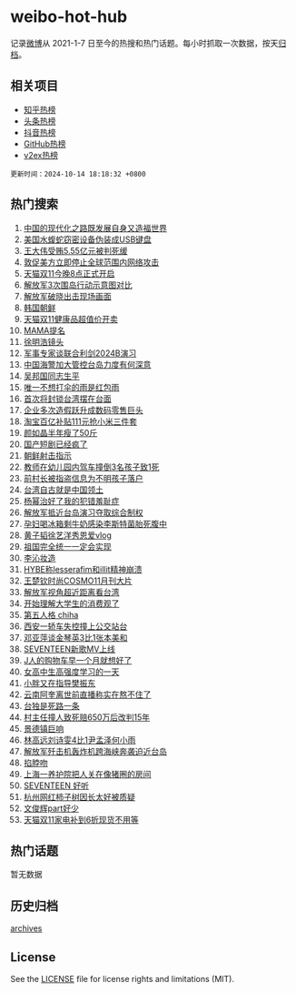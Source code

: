 # weibo-hot-hub

记录[微博](https://www.weibo.com)从 2021-1-7 日至今的热搜和热门话题。每小时抓取一次数据，按天[归档](archives)。

## 相关项目

- [知乎热榜](https://github.com/lonnyzhang423/zhihu-hot-hub)
- [头条热榜](https://github.com/lonnyzhang423/toutiao-hot-hub)
- [抖音热榜](https://github.com/lonnyzhang423/douyin-hot-hub)
- [GitHub热榜](https://github.com/lonnyzhang423/github-hot-hub)
- [v2ex热榜](https://github.com/lonnyzhang423/v2ex-hot-hub)


`更新时间：2024-10-14 18:18:32 +0800`

## 热门搜索

1. [中国的现代化之路既发展自身又造福世界](https://m.weibo.cn/search?containerid=100103type%3D1%26t%3D10%26q%3D%23%E4%B8%AD%E5%9B%BD%E7%9A%84%E7%8E%B0%E4%BB%A3%E5%8C%96%E4%B9%8B%E8%B7%AF%E6%97%A2%E5%8F%91%E5%B1%95%E8%87%AA%E8%BA%AB%E5%8F%88%E9%80%A0%E7%A6%8F%E4%B8%96%E7%95%8C%23&stream_entry_id=51&isnewpage=1&extparam=seat%3D1%26filter_type%3Drealtimehot%26stream_entry_id%3D51%26c_type%3D51%26q%3D%2523%25E4%25B8%25AD%25E5%259B%25BD%25E7%259A%2584%25E7%258E%25B0%25E4%25BB%25A3%25E5%258C%2596%25E4%25B9%258B%25E8%25B7%25AF%25E6%2597%25A2%25E5%258F%2591%25E5%25B1%2595%25E8%2587%25AA%25E8%25BA%25AB%25E5%258F%2588%25E9%2580%25A0%25E7%25A6%258F%25E4%25B8%2596%25E7%2595%258C%2523%26cate%3D10103%26pos%3D0%26dgr%3D0%26display_time%3D1728901110%26pre_seqid%3D17289011107440383070236)
1. [美国水蝮蛇窃密设备伪装成USB键盘](https://m.weibo.cn/search?containerid=100103type%3D1%26t%3D10%26q%3D%23%E7%BE%8E%E5%9B%BD%E6%B0%B4%E8%9D%AE%E8%9B%87%E7%AA%83%E5%AF%86%E8%AE%BE%E5%A4%87%E4%BC%AA%E8%A3%85%E6%88%90USB%E9%94%AE%E7%9B%98%23&stream_entry_id=31&isnewpage=1&extparam=seat%3D1%26stream_entry_id%3D31%26lcate%3D5001%26band_rank%3D1%26filter_type%3Drealtimehot%26q%3D%2523%25E7%25BE%258E%25E5%259B%25BD%25E6%25B0%25B4%25E8%259D%25AE%25E8%259B%2587%25E7%25AA%2583%25E5%25AF%2586%25E8%25AE%25BE%25E5%25A4%2587%25E4%25BC%25AA%25E8%25A3%2585%25E6%2588%2590USB%25E9%2594%25AE%25E7%259B%2598%2523%26dgr%3D0%26c_type%3D31%26realpos%3D1%26cate%3D5001%26pos%3D0%26flag%3D0%26display_time%3D1728901110%26pre_seqid%3D17289011107440383070236)
1. [王大伟受贿5.55亿元被判死缓](https://m.weibo.cn/search?containerid=100103type%3D1%26t%3D10%26q%3D%23%E7%8E%8B%E5%A4%A7%E4%BC%9F%E5%8F%97%E8%B4%BF5.55%E4%BA%BF%E5%85%83%E8%A2%AB%E5%88%A4%E6%AD%BB%E7%BC%93%23&stream_entry_id=31&isnewpage=1&extparam=seat%3D1%26stream_entry_id%3D31%26lcate%3D5001%26band_rank%3D2%26filter_type%3Drealtimehot%26q%3D%2523%25E7%258E%258B%25E5%25A4%25A7%25E4%25BC%259F%25E5%258F%2597%25E8%25B4%25BF5.55%25E4%25BA%25BF%25E5%2585%2583%25E8%25A2%25AB%25E5%2588%25A4%25E6%25AD%25BB%25E7%25BC%2593%2523%26dgr%3D0%26c_type%3D31%26realpos%3D2%26cate%3D5001%26pos%3D1%26flag%3D1%26display_time%3D1728901110%26pre_seqid%3D17289011107440383070236)
1. [敦促美方立即停止全球范围内网络攻击](https://m.weibo.cn/search?containerid=100103type%3D1%26t%3D10%26q%3D%23%E6%95%A6%E4%BF%83%E7%BE%8E%E6%96%B9%E7%AB%8B%E5%8D%B3%E5%81%9C%E6%AD%A2%E5%85%A8%E7%90%83%E8%8C%83%E5%9B%B4%E5%86%85%E7%BD%91%E7%BB%9C%E6%94%BB%E5%87%BB%23&stream_entry_id=31&isnewpage=1&extparam=seat%3D1%26stream_entry_id%3D31%26lcate%3D5001%26band_rank%3D3%26filter_type%3Drealtimehot%26q%3D%2523%25E6%2595%25A6%25E4%25BF%2583%25E7%25BE%258E%25E6%2596%25B9%25E7%25AB%258B%25E5%258D%25B3%25E5%2581%259C%25E6%25AD%25A2%25E5%2585%25A8%25E7%2590%2583%25E8%258C%2583%25E5%259B%25B4%25E5%2586%2585%25E7%25BD%2591%25E7%25BB%259C%25E6%2594%25BB%25E5%2587%25BB%2523%26dgr%3D0%26c_type%3D31%26realpos%3D3%26cate%3D5001%26pos%3D2%26flag%3D1%26display_time%3D1728901110%26pre_seqid%3D17289011107440383070236)
1. [天猫双11今晚8点正式开启](https://m.weibo.cn/search?containerid=100103type%3D1%26t%3D10%26q%3D%23%E5%A4%A9%E7%8C%AB%E5%8F%8C11%E4%BB%8A%E6%99%9A8%E7%82%B9%E6%AD%A3%E5%BC%8F%E5%BC%80%E5%90%AF%23&stream_entry_id=31&isnewpage=1&extparam=seat%3D1%26stream_entry_id%3D31%26is_ad_pos%3D1%26lcate%3D5001%26pos%3D3%26filter_type%3Drealtimehot%26q%3D%2523%25E5%25A4%25A9%25E7%258C%25AB%25E5%258F%258C11%25E4%25BB%258A%25E6%2599%259A8%25E7%2582%25B9%25E6%25AD%25A3%25E5%25BC%258F%25E5%25BC%2580%25E5%2590%25AF%2523%26c_type%3D31%26dgr%3D0%26adid%3D258933%26cate%3D5001%26topic_ad%3D1%26band_rank%3D4%26display_time%3D1728901110%26pre_seqid%3D17289011107440383070236)
1. [解放军3次围岛行动示意图对比](https://m.weibo.cn/search?containerid=100103type%3D1%26t%3D10%26q%3D%23%E8%A7%A3%E6%94%BE%E5%86%9B3%E6%AC%A1%E5%9B%B4%E5%B2%9B%E8%A1%8C%E5%8A%A8%E7%A4%BA%E6%84%8F%E5%9B%BE%E5%AF%B9%E6%AF%94%23&stream_entry_id=31&isnewpage=1&extparam=seat%3D1%26stream_entry_id%3D31%26lcate%3D5001%26band_rank%3D4%26filter_type%3Drealtimehot%26q%3D%2523%25E8%25A7%25A3%25E6%2594%25BE%25E5%2586%259B3%25E6%25AC%25A1%25E5%259B%25B4%25E5%25B2%259B%25E8%25A1%258C%25E5%258A%25A8%25E7%25A4%25BA%25E6%2584%258F%25E5%259B%25BE%25E5%25AF%25B9%25E6%25AF%2594%2523%26dgr%3D0%26c_type%3D31%26realpos%3D4%26cate%3D5001%26pos%3D4%26flag%3D0%26display_time%3D1728901110%26pre_seqid%3D17289011107440383070236)
1. [解放军破晓出击现场画面](https://m.weibo.cn/search?containerid=100103type%3D1%26t%3D10%26q%3D%23%E8%A7%A3%E6%94%BE%E5%86%9B%E7%A0%B4%E6%99%93%E5%87%BA%E5%87%BB%E7%8E%B0%E5%9C%BA%E7%94%BB%E9%9D%A2%23&stream_entry_id=31&isnewpage=1&extparam=seat%3D1%26stream_entry_id%3D31%26lcate%3D5001%26band_rank%3D5%26filter_type%3Drealtimehot%26q%3D%2523%25E8%25A7%25A3%25E6%2594%25BE%25E5%2586%259B%25E7%25A0%25B4%25E6%2599%2593%25E5%2587%25BA%25E5%2587%25BB%25E7%258E%25B0%25E5%259C%25BA%25E7%2594%25BB%25E9%259D%25A2%2523%26dgr%3D0%26c_type%3D31%26realpos%3D5%26cate%3D5001%26pos%3D5%26flag%3D0%26display_time%3D1728901110%26pre_seqid%3D17289011107440383070236)
1. [韩国朝鲜](https://m.weibo.cn/search?containerid=100103type%3D1%26t%3D10%26q%3D%E9%9F%A9%E5%9B%BD%E6%9C%9D%E9%B2%9C&stream_entry_id=31&isnewpage=1&extparam=seat%3D1%26stream_entry_id%3D31%26lcate%3D5001%26band_rank%3D6%26filter_type%3Drealtimehot%26q%3D%25E9%259F%25A9%25E5%259B%25BD%25E6%259C%259D%25E9%25B2%259C%26dgr%3D0%26c_type%3D31%26realpos%3D6%26cate%3D5001%26pos%3D6%26flag%3D2%26display_time%3D1728901110%26pre_seqid%3D17289011107440383070236)
1. [天猫双11健康品超值价开卖](https://m.weibo.cn/search?containerid=100103type%3D1%26t%3D10%26q%3D%23%E5%A4%A9%E7%8C%AB%E5%8F%8C11%E5%81%A5%E5%BA%B7%E5%93%81%E8%B6%85%E5%80%BC%E4%BB%B7%E5%BC%80%E5%8D%96%23&stream_entry_id=31&isnewpage=1&extparam=seat%3D1%26stream_entry_id%3D31%26is_ad_pos%3D1%26lcate%3D5001%26pos%3D7%26filter_type%3Drealtimehot%26q%3D%2523%25E5%25A4%25A9%25E7%258C%25AB%25E5%258F%258C11%25E5%2581%25A5%25E5%25BA%25B7%25E5%2593%2581%25E8%25B6%2585%25E5%2580%25BC%25E4%25BB%25B7%25E5%25BC%2580%25E5%258D%2596%2523%26c_type%3D31%26dgr%3D0%26adid%3D258918%26cate%3D5001%26topic_ad%3D1%26band_rank%3D7%26display_time%3D1728901110%26pre_seqid%3D17289011107440383070236)
1. [MAMA提名](https://m.weibo.cn/search?containerid=100103type%3D1%26t%3D10%26q%3DMAMA%E6%8F%90%E5%90%8D&stream_entry_id=31&isnewpage=1&extparam=seat%3D1%26stream_entry_id%3D31%26lcate%3D5001%26band_rank%3D7%26filter_type%3Drealtimehot%26q%3DMAMA%25E6%258F%2590%25E5%2590%258D%26dgr%3D0%26c_type%3D31%26realpos%3D7%26cate%3D5001%26pos%3D8%26flag%3D1%26display_time%3D1728901110%26pre_seqid%3D17289011107440383070236)
1. [徐明浩镜头](https://m.weibo.cn/search?containerid=100103type%3D1%26t%3D10%26q%3D%E5%BE%90%E6%98%8E%E6%B5%A9%E9%95%9C%E5%A4%B4&stream_entry_id=31&isnewpage=1&extparam=seat%3D1%26stream_entry_id%3D31%26lcate%3D5001%26band_rank%3D8%26filter_type%3Drealtimehot%26q%3D%25E5%25BE%2590%25E6%2598%258E%25E6%25B5%25A9%25E9%2595%259C%25E5%25A4%25B4%26dgr%3D0%26c_type%3D31%26realpos%3D8%26cate%3D5001%26pos%3D9%26flag%3D1%26display_time%3D1728901110%26pre_seqid%3D17289011107440383070236)
1. [军事专家谈联合利剑2024B演习](https://m.weibo.cn/search?containerid=100103type%3D1%26t%3D10%26q%3D%23%E5%86%9B%E4%BA%8B%E4%B8%93%E5%AE%B6%E8%B0%88%E8%81%94%E5%90%88%E5%88%A9%E5%89%912024B%E6%BC%94%E4%B9%A0%23&stream_entry_id=31&isnewpage=1&extparam=seat%3D1%26stream_entry_id%3D31%26lcate%3D5001%26band_rank%3D9%26filter_type%3Drealtimehot%26q%3D%2523%25E5%2586%259B%25E4%25BA%258B%25E4%25B8%2593%25E5%25AE%25B6%25E8%25B0%2588%25E8%2581%2594%25E5%2590%2588%25E5%2588%25A9%25E5%2589%25912024B%25E6%25BC%2594%25E4%25B9%25A0%2523%26dgr%3D0%26c_type%3D31%26realpos%3D9%26cate%3D5001%26pos%3D10%26flag%3D1%26display_time%3D1728901110%26pre_seqid%3D17289011107440383070236)
1. [中国海警加大管控台岛力度有何深意](https://m.weibo.cn/search?containerid=100103type%3D1%26t%3D10%26q%3D%23%E4%B8%AD%E5%9B%BD%E6%B5%B7%E8%AD%A6%E5%8A%A0%E5%A4%A7%E7%AE%A1%E6%8E%A7%E5%8F%B0%E5%B2%9B%E5%8A%9B%E5%BA%A6%E6%9C%89%E4%BD%95%E6%B7%B1%E6%84%8F%23&stream_entry_id=31&isnewpage=1&extparam=seat%3D1%26stream_entry_id%3D31%26lcate%3D5001%26band_rank%3D10%26filter_type%3Drealtimehot%26q%3D%2523%25E4%25B8%25AD%25E5%259B%25BD%25E6%25B5%25B7%25E8%25AD%25A6%25E5%258A%25A0%25E5%25A4%25A7%25E7%25AE%25A1%25E6%258E%25A7%25E5%258F%25B0%25E5%25B2%259B%25E5%258A%259B%25E5%25BA%25A6%25E6%259C%2589%25E4%25BD%2595%25E6%25B7%25B1%25E6%2584%258F%2523%26dgr%3D0%26c_type%3D31%26realpos%3D10%26cate%3D5001%26pos%3D11%26flag%3D1%26display_time%3D1728901110%26pre_seqid%3D17289011107440383070236)
1. [吴邦国同志生平](https://m.weibo.cn/search?containerid=100103type%3D1%26t%3D10%26q%3D%23%E5%90%B4%E9%82%A6%E5%9B%BD%E5%90%8C%E5%BF%97%E7%94%9F%E5%B9%B3%23&stream_entry_id=31&isnewpage=1&extparam=seat%3D1%26stream_entry_id%3D31%26lcate%3D5001%26band_rank%3D11%26filter_type%3Drealtimehot%26q%3D%2523%25E5%2590%25B4%25E9%2582%25A6%25E5%259B%25BD%25E5%2590%258C%25E5%25BF%2597%25E7%2594%259F%25E5%25B9%25B3%2523%26dgr%3D0%26c_type%3D31%26realpos%3D11%26cate%3D5001%26pos%3D12%26flag%3D0%26display_time%3D1728901110%26pre_seqid%3D17289011107440383070236)
1. [唯一不想打伞的雨是红包雨](https://m.weibo.cn/search?containerid=100103type%3D1%26t%3D10%26q%3D%23%E5%94%AF%E4%B8%80%E4%B8%8D%E6%83%B3%E6%89%93%E4%BC%9E%E7%9A%84%E9%9B%A8%E6%98%AF%E7%BA%A2%E5%8C%85%E9%9B%A8%23&stream_entry_id=31&isnewpage=1&extparam=seat%3D1%26stream_entry_id%3D31%26lcate%3D5001%26band_rank%3D12%26c_type%3D31%26filter_type%3Drealtimehot%26q%3D%2523%25E5%2594%25AF%25E4%25B8%2580%25E4%25B8%258D%25E6%2583%25B3%25E6%2589%2593%25E4%25BC%259E%25E7%259A%2584%25E9%259B%25A8%25E6%2598%25AF%25E7%25BA%25A2%25E5%258C%2585%25E9%259B%25A8%2523%26dgr%3D0%26realpos%3D12%26adid%3D258986%26cate%3D5001%26pos%3D13%26flag%3D0%26display_time%3D1728901110%26pre_seqid%3D17289011107440383070236)
1. [首次将封锁台湾摆在台面](https://m.weibo.cn/search?containerid=100103type%3D1%26t%3D10%26q%3D%23%E9%A6%96%E6%AC%A1%E5%B0%86%E5%B0%81%E9%94%81%E5%8F%B0%E6%B9%BE%E6%91%86%E5%9C%A8%E5%8F%B0%E9%9D%A2%23&stream_entry_id=31&isnewpage=1&extparam=seat%3D1%26stream_entry_id%3D31%26lcate%3D5001%26band_rank%3D13%26filter_type%3Drealtimehot%26q%3D%2523%25E9%25A6%2596%25E6%25AC%25A1%25E5%25B0%2586%25E5%25B0%2581%25E9%2594%2581%25E5%258F%25B0%25E6%25B9%25BE%25E6%2591%2586%25E5%259C%25A8%25E5%258F%25B0%25E9%259D%25A2%2523%26dgr%3D0%26c_type%3D31%26realpos%3D13%26cate%3D5001%26pos%3D14%26flag%3D2%26display_time%3D1728901110%26pre_seqid%3D17289011107440383070236)
1. [企业多次造假跃升成数码零售巨头](https://m.weibo.cn/search?containerid=100103type%3D1%26t%3D10%26q%3D%23%E4%BC%81%E4%B8%9A%E5%A4%9A%E6%AC%A1%E9%80%A0%E5%81%87%E8%B7%83%E5%8D%87%E6%88%90%E6%95%B0%E7%A0%81%E9%9B%B6%E5%94%AE%E5%B7%A8%E5%A4%B4%23&stream_entry_id=31&isnewpage=1&extparam=seat%3D1%26stream_entry_id%3D31%26lcate%3D5001%26band_rank%3D14%26filter_type%3Drealtimehot%26q%3D%2523%25E4%25BC%2581%25E4%25B8%259A%25E5%25A4%259A%25E6%25AC%25A1%25E9%2580%25A0%25E5%2581%2587%25E8%25B7%2583%25E5%258D%2587%25E6%2588%2590%25E6%2595%25B0%25E7%25A0%2581%25E9%259B%25B6%25E5%2594%25AE%25E5%25B7%25A8%25E5%25A4%25B4%2523%26dgr%3D0%26c_type%3D31%26realpos%3D14%26cate%3D5001%26pos%3D15%26flag%3D1%26display_time%3D1728901110%26pre_seqid%3D17289011107440383070236)
1. [淘宝百亿补贴111元抢小米三件套](https://m.weibo.cn/search?containerid=100103type%3D1%26t%3D10%26q%3D%23%E6%B7%98%E5%AE%9D%E7%99%BE%E4%BA%BF%E8%A1%A5%E8%B4%B4111%E5%85%83%E6%8A%A2%E5%B0%8F%E7%B1%B3%E4%B8%89%E4%BB%B6%E5%A5%97%23&stream_entry_id=31&isnewpage=1&extparam=seat%3D1%26stream_entry_id%3D31%26lcate%3D5001%26band_rank%3D15%26c_type%3D31%26filter_type%3Drealtimehot%26q%3D%2523%25E6%25B7%2598%25E5%25AE%259D%25E7%2599%25BE%25E4%25BA%25BF%25E8%25A1%25A5%25E8%25B4%25B4111%25E5%2585%2583%25E6%258A%25A2%25E5%25B0%258F%25E7%25B1%25B3%25E4%25B8%2589%25E4%25BB%25B6%25E5%25A5%2597%2523%26dgr%3D0%26realpos%3D15%26adid%3D259073%26cate%3D5001%26pos%3D16%26flag%3D0%26display_time%3D1728901110%26pre_seqid%3D17289011107440383070236)
1. [颜如晶半年瘦了50斤](https://m.weibo.cn/search?containerid=100103type%3D1%26t%3D10%26q%3D%E9%A2%9C%E5%A6%82%E6%99%B6%E5%8D%8A%E5%B9%B4%E7%98%A6%E4%BA%8650%E6%96%A4&stream_entry_id=31&isnewpage=1&extparam=seat%3D1%26stream_entry_id%3D31%26lcate%3D5001%26band_rank%3D16%26filter_type%3Drealtimehot%26q%3D%25E9%25A2%259C%25E5%25A6%2582%25E6%2599%25B6%25E5%258D%258A%25E5%25B9%25B4%25E7%2598%25A6%25E4%25BA%258650%25E6%2596%25A4%26dgr%3D0%26c_type%3D31%26realpos%3D16%26cate%3D5001%26pos%3D17%26flag%3D1%26display_time%3D1728901110%26pre_seqid%3D17289011107440383070236)
1. [国产短剧已经疯了](https://m.weibo.cn/search?containerid=100103type%3D1%26t%3D10%26q%3D%E5%9B%BD%E4%BA%A7%E7%9F%AD%E5%89%A7%E5%B7%B2%E7%BB%8F%E7%96%AF%E4%BA%86&stream_entry_id=31&isnewpage=1&extparam=seat%3D1%26stream_entry_id%3D31%26lcate%3D5001%26band_rank%3D17%26filter_type%3Drealtimehot%26q%3D%25E5%259B%25BD%25E4%25BA%25A7%25E7%259F%25AD%25E5%2589%25A7%25E5%25B7%25B2%25E7%25BB%258F%25E7%2596%25AF%25E4%25BA%2586%26dgr%3D0%26c_type%3D31%26realpos%3D17%26cate%3D5001%26pos%3D18%26flag%3D2%26display_time%3D1728901110%26pre_seqid%3D17289011107440383070236)
1. [朝鲜射击指示](https://m.weibo.cn/search?containerid=100103type%3D1%26t%3D10%26q%3D%23%E6%9C%9D%E9%B2%9C%E5%B0%84%E5%87%BB%E6%8C%87%E7%A4%BA%23&stream_entry_id=31&isnewpage=1&extparam=seat%3D1%26stream_entry_id%3D31%26lcate%3D5001%26band_rank%3D18%26filter_type%3Drealtimehot%26q%3D%2523%25E6%259C%259D%25E9%25B2%259C%25E5%25B0%2584%25E5%2587%25BB%25E6%258C%2587%25E7%25A4%25BA%2523%26dgr%3D0%26c_type%3D31%26realpos%3D18%26cate%3D5001%26pos%3D19%26flag%3D2%26display_time%3D1728901110%26pre_seqid%3D17289011107440383070236)
1. [教师在幼儿园内驾车撞倒3名孩子致1死](https://m.weibo.cn/search?containerid=100103type%3D1%26t%3D10%26q%3D%23%E6%95%99%E5%B8%88%E5%9C%A8%E5%B9%BC%E5%84%BF%E5%9B%AD%E5%86%85%E9%A9%BE%E8%BD%A6%E6%92%9E%E5%80%923%E5%90%8D%E5%AD%A9%E5%AD%90%E8%87%B41%E6%AD%BB%23&stream_entry_id=31&isnewpage=1&extparam=seat%3D1%26stream_entry_id%3D31%26lcate%3D5001%26band_rank%3D19%26filter_type%3Drealtimehot%26q%3D%2523%25E6%2595%2599%25E5%25B8%2588%25E5%259C%25A8%25E5%25B9%25BC%25E5%2584%25BF%25E5%259B%25AD%25E5%2586%2585%25E9%25A9%25BE%25E8%25BD%25A6%25E6%2592%259E%25E5%2580%25923%25E5%2590%258D%25E5%25AD%25A9%25E5%25AD%2590%25E8%2587%25B41%25E6%25AD%25BB%2523%26dgr%3D0%26c_type%3D31%26realpos%3D19%26cate%3D5001%26pos%3D20%26flag%3D2%26display_time%3D1728901110%26pre_seqid%3D17289011107440383070236)
1. [前村长被指盗信息为不明孩子落户](https://m.weibo.cn/search?containerid=100103type%3D1%26t%3D10%26q%3D%23%E5%89%8D%E6%9D%91%E9%95%BF%E8%A2%AB%E6%8C%87%E7%9B%97%E4%BF%A1%E6%81%AF%E4%B8%BA%E4%B8%8D%E6%98%8E%E5%AD%A9%E5%AD%90%E8%90%BD%E6%88%B7%23&stream_entry_id=31&isnewpage=1&extparam=seat%3D1%26stream_entry_id%3D31%26lcate%3D5001%26band_rank%3D20%26filter_type%3Drealtimehot%26q%3D%2523%25E5%2589%258D%25E6%259D%2591%25E9%2595%25BF%25E8%25A2%25AB%25E6%258C%2587%25E7%259B%2597%25E4%25BF%25A1%25E6%2581%25AF%25E4%25B8%25BA%25E4%25B8%258D%25E6%2598%258E%25E5%25AD%25A9%25E5%25AD%2590%25E8%2590%25BD%25E6%2588%25B7%2523%26dgr%3D0%26c_type%3D31%26realpos%3D20%26cate%3D5001%26pos%3D21%26flag%3D1%26display_time%3D1728901110%26pre_seqid%3D17289011107440383070236)
1. [台湾自古就是中国领土](https://m.weibo.cn/search?containerid=100103type%3D1%26t%3D10%26q%3D%23%E5%8F%B0%E6%B9%BE%E8%87%AA%E5%8F%A4%E5%B0%B1%E6%98%AF%E4%B8%AD%E5%9B%BD%E9%A2%86%E5%9C%9F%23&stream_entry_id=31&isnewpage=1&extparam=seat%3D1%26stream_entry_id%3D31%26lcate%3D5001%26band_rank%3D21%26filter_type%3Drealtimehot%26q%3D%2523%25E5%258F%25B0%25E6%25B9%25BE%25E8%2587%25AA%25E5%258F%25A4%25E5%25B0%25B1%25E6%2598%25AF%25E4%25B8%25AD%25E5%259B%25BD%25E9%25A2%2586%25E5%259C%259F%2523%26dgr%3D0%26c_type%3D31%26realpos%3D21%26cate%3D5001%26pos%3D22%26flag%3D0%26display_time%3D1728901110%26pre_seqid%3D17289011107440383070236)
1. [杨幂治好了我的犯错羞耻症](https://m.weibo.cn/search?containerid=100103type%3D1%26t%3D10%26q%3D%E6%9D%A8%E5%B9%82%E6%B2%BB%E5%A5%BD%E4%BA%86%E6%88%91%E7%9A%84%E7%8A%AF%E9%94%99%E7%BE%9E%E8%80%BB%E7%97%87&stream_entry_id=31&isnewpage=1&extparam=seat%3D1%26stream_entry_id%3D31%26lcate%3D5001%26band_rank%3D22%26filter_type%3Drealtimehot%26q%3D%25E6%259D%25A8%25E5%25B9%2582%25E6%25B2%25BB%25E5%25A5%25BD%25E4%25BA%2586%25E6%2588%2591%25E7%259A%2584%25E7%258A%25AF%25E9%2594%2599%25E7%25BE%259E%25E8%2580%25BB%25E7%2597%2587%26dgr%3D0%26c_type%3D31%26realpos%3D22%26cate%3D5001%26pos%3D23%26flag%3D2%26display_time%3D1728901110%26pre_seqid%3D17289011107440383070236)
1. [解放军抵近台岛演习夺取综合制权](https://m.weibo.cn/search?containerid=100103type%3D1%26t%3D10%26q%3D%23%E8%A7%A3%E6%94%BE%E5%86%9B%E6%8A%B5%E8%BF%91%E5%8F%B0%E5%B2%9B%E6%BC%94%E4%B9%A0%E5%A4%BA%E5%8F%96%E7%BB%BC%E5%90%88%E5%88%B6%E6%9D%83%23&stream_entry_id=31&isnewpage=1&extparam=seat%3D1%26stream_entry_id%3D31%26lcate%3D5001%26band_rank%3D23%26filter_type%3Drealtimehot%26q%3D%2523%25E8%25A7%25A3%25E6%2594%25BE%25E5%2586%259B%25E6%258A%25B5%25E8%25BF%2591%25E5%258F%25B0%25E5%25B2%259B%25E6%25BC%2594%25E4%25B9%25A0%25E5%25A4%25BA%25E5%258F%2596%25E7%25BB%25BC%25E5%2590%2588%25E5%2588%25B6%25E6%259D%2583%2523%26dgr%3D0%26c_type%3D31%26realpos%3D23%26cate%3D5001%26pos%3D24%26flag%3D0%26display_time%3D1728901110%26pre_seqid%3D17289011107440383070236)
1. [孕妇喝冰箱剩牛奶感染李斯特菌胎死腹中](https://m.weibo.cn/search?containerid=100103type%3D1%26t%3D10%26q%3D%23%E5%AD%95%E5%A6%87%E5%96%9D%E5%86%B0%E7%AE%B1%E5%89%A9%E7%89%9B%E5%A5%B6%E6%84%9F%E6%9F%93%E6%9D%8E%E6%96%AF%E7%89%B9%E8%8F%8C%E8%83%8E%E6%AD%BB%E8%85%B9%E4%B8%AD%23&stream_entry_id=31&isnewpage=1&extparam=seat%3D1%26stream_entry_id%3D31%26lcate%3D5001%26band_rank%3D24%26filter_type%3Drealtimehot%26q%3D%2523%25E5%25AD%2595%25E5%25A6%2587%25E5%2596%259D%25E5%2586%25B0%25E7%25AE%25B1%25E5%2589%25A9%25E7%2589%259B%25E5%25A5%25B6%25E6%2584%259F%25E6%259F%2593%25E6%259D%258E%25E6%2596%25AF%25E7%2589%25B9%25E8%258F%258C%25E8%2583%258E%25E6%25AD%25BB%25E8%2585%25B9%25E4%25B8%25AD%2523%26dgr%3D0%26c_type%3D31%26realpos%3D24%26cate%3D5001%26pos%3D25%26flag%3D0%26display_time%3D1728901110%26pre_seqid%3D17289011107440383070236)
1. [黄子韬徐艺洋秀恩爱vlog](https://m.weibo.cn/search?containerid=100103type%3D1%26t%3D10%26q%3D%23%E9%BB%84%E5%AD%90%E9%9F%AC%E5%BE%90%E8%89%BA%E6%B4%8B%E7%A7%80%E6%81%A9%E7%88%B1vlog%23&stream_entry_id=31&isnewpage=1&extparam=seat%3D1%26stream_entry_id%3D31%26lcate%3D5001%26band_rank%3D25%26filter_type%3Drealtimehot%26q%3D%2523%25E9%25BB%2584%25E5%25AD%2590%25E9%259F%25AC%25E5%25BE%2590%25E8%2589%25BA%25E6%25B4%258B%25E7%25A7%2580%25E6%2581%25A9%25E7%2588%25B1vlog%2523%26dgr%3D0%26c_type%3D31%26realpos%3D25%26cate%3D5001%26pos%3D26%26flag%3D2%26display_time%3D1728901110%26pre_seqid%3D17289011107440383070236)
1. [祖国完全统一一定会实现](https://m.weibo.cn/search?containerid=100103type%3D1%26t%3D10%26q%3D%23%E7%A5%96%E5%9B%BD%E5%AE%8C%E5%85%A8%E7%BB%9F%E4%B8%80%E4%B8%80%E5%AE%9A%E4%BC%9A%E5%AE%9E%E7%8E%B0%23&stream_entry_id=31&isnewpage=1&extparam=seat%3D1%26stream_entry_id%3D31%26lcate%3D5001%26band_rank%3D26%26filter_type%3Drealtimehot%26q%3D%2523%25E7%25A5%2596%25E5%259B%25BD%25E5%25AE%258C%25E5%2585%25A8%25E7%25BB%259F%25E4%25B8%2580%25E4%25B8%2580%25E5%25AE%259A%25E4%25BC%259A%25E5%25AE%259E%25E7%258E%25B0%2523%26dgr%3D0%26c_type%3D31%26realpos%3D26%26cate%3D5001%26pos%3D27%26flag%3D0%26display_time%3D1728901110%26pre_seqid%3D17289011107440383070236)
1. [李沁妆造](https://m.weibo.cn/search?containerid=100103type%3D1%26t%3D10%26q%3D%E6%9D%8E%E6%B2%81%E5%A6%86%E9%80%A0&stream_entry_id=31&isnewpage=1&extparam=seat%3D1%26stream_entry_id%3D31%26lcate%3D5001%26band_rank%3D27%26filter_type%3Drealtimehot%26q%3D%25E6%259D%258E%25E6%25B2%2581%25E5%25A6%2586%25E9%2580%25A0%26dgr%3D0%26c_type%3D31%26realpos%3D27%26cate%3D5001%26pos%3D28%26flag%3D1%26display_time%3D1728901110%26pre_seqid%3D17289011107440383070236)
1. [HYBE称lesserafim和illit精神崩溃](https://m.weibo.cn/search?containerid=100103type%3D1%26t%3D10%26q%3DHYBE%E7%A7%B0lesserafim%E5%92%8Cillit%E7%B2%BE%E7%A5%9E%E5%B4%A9%E6%BA%83&stream_entry_id=31&isnewpage=1&extparam=seat%3D1%26stream_entry_id%3D31%26lcate%3D5001%26band_rank%3D28%26filter_type%3Drealtimehot%26q%3DHYBE%25E7%25A7%25B0lesserafim%25E5%2592%258Cillit%25E7%25B2%25BE%25E7%25A5%259E%25E5%25B4%25A9%25E6%25BA%2583%26dgr%3D0%26c_type%3D31%26realpos%3D28%26cate%3D5001%26pos%3D29%26flag%3D1%26display_time%3D1728901110%26pre_seqid%3D17289011107440383070236)
1. [王楚钦时尚COSMO11月刊大片](https://m.weibo.cn/search?containerid=100103type%3D1%26t%3D10%26q%3D%E7%8E%8B%E6%A5%9A%E9%92%A6%E6%97%B6%E5%B0%9ACOSMO11%E6%9C%88%E5%88%8A%E5%A4%A7%E7%89%87&stream_entry_id=31&isnewpage=1&extparam=seat%3D1%26stream_entry_id%3D31%26lcate%3D5001%26band_rank%3D29%26filter_type%3Drealtimehot%26q%3D%25E7%258E%258B%25E6%25A5%259A%25E9%2592%25A6%25E6%2597%25B6%25E5%25B0%259ACOSMO11%25E6%259C%2588%25E5%2588%258A%25E5%25A4%25A7%25E7%2589%2587%26dgr%3D0%26c_type%3D31%26realpos%3D29%26cate%3D5001%26pos%3D30%26flag%3D0%26display_time%3D1728901110%26pre_seqid%3D17289011107440383070236)
1. [解放军视角超近距离看台湾](https://m.weibo.cn/search?containerid=100103type%3D1%26t%3D10%26q%3D%23%E8%A7%A3%E6%94%BE%E5%86%9B%E8%A7%86%E8%A7%92%E8%B6%85%E8%BF%91%E8%B7%9D%E7%A6%BB%E7%9C%8B%E5%8F%B0%E6%B9%BE%23&stream_entry_id=31&isnewpage=1&extparam=seat%3D1%26stream_entry_id%3D31%26lcate%3D5001%26band_rank%3D30%26filter_type%3Drealtimehot%26q%3D%2523%25E8%25A7%25A3%25E6%2594%25BE%25E5%2586%259B%25E8%25A7%2586%25E8%25A7%2592%25E8%25B6%2585%25E8%25BF%2591%25E8%25B7%259D%25E7%25A6%25BB%25E7%259C%258B%25E5%258F%25B0%25E6%25B9%25BE%2523%26dgr%3D0%26c_type%3D31%26realpos%3D30%26cate%3D5001%26pos%3D31%26flag%3D1%26display_time%3D1728901110%26pre_seqid%3D17289011107440383070236)
1. [开始理解大学生的消费观了](https://m.weibo.cn/search?containerid=100103type%3D1%26t%3D10%26q%3D%23%E5%BC%80%E5%A7%8B%E7%90%86%E8%A7%A3%E5%A4%A7%E5%AD%A6%E7%94%9F%E7%9A%84%E6%B6%88%E8%B4%B9%E8%A7%82%E4%BA%86%23&stream_entry_id=31&isnewpage=1&extparam=seat%3D1%26stream_entry_id%3D31%26lcate%3D5001%26band_rank%3D31%26c_type%3D31%26filter_type%3Drealtimehot%26q%3D%2523%25E5%25BC%2580%25E5%25A7%258B%25E7%2590%2586%25E8%25A7%25A3%25E5%25A4%25A7%25E5%25AD%25A6%25E7%2594%259F%25E7%259A%2584%25E6%25B6%2588%25E8%25B4%25B9%25E8%25A7%2582%25E4%25BA%2586%2523%26dgr%3D0%26realpos%3D31%26adid%3D259041%26cate%3D5001%26pos%3D32%26flag%3D0%26display_time%3D1728901110%26pre_seqid%3D17289011107440383070236)
1. [第五人格 chiha](https://m.weibo.cn/search?containerid=100103type%3D1%26t%3D10%26q%3D%E7%AC%AC%E4%BA%94%E4%BA%BA%E6%A0%BC+chiha&stream_entry_id=31&isnewpage=1&extparam=seat%3D1%26stream_entry_id%3D31%26lcate%3D5001%26band_rank%3D32%26filter_type%3Drealtimehot%26q%3D%25E7%25AC%25AC%25E4%25BA%2594%25E4%25BA%25BA%25E6%25A0%25BC%2520chiha%26dgr%3D0%26c_type%3D31%26realpos%3D32%26cate%3D5001%26pos%3D33%26flag%3D0%26display_time%3D1728901110%26pre_seqid%3D17289011107440383070236)
1. [西安一轿车失控撞上公交站台](https://m.weibo.cn/search?containerid=100103type%3D1%26t%3D10%26q%3D%23%E8%A5%BF%E5%AE%89%E4%B8%80%E8%BD%BF%E8%BD%A6%E5%A4%B1%E6%8E%A7%E6%92%9E%E4%B8%8A%E5%85%AC%E4%BA%A4%E7%AB%99%E5%8F%B0%23&stream_entry_id=31&isnewpage=1&extparam=seat%3D1%26stream_entry_id%3D31%26lcate%3D5001%26band_rank%3D33%26filter_type%3Drealtimehot%26q%3D%2523%25E8%25A5%25BF%25E5%25AE%2589%25E4%25B8%2580%25E8%25BD%25BF%25E8%25BD%25A6%25E5%25A4%25B1%25E6%258E%25A7%25E6%2592%259E%25E4%25B8%258A%25E5%2585%25AC%25E4%25BA%25A4%25E7%25AB%2599%25E5%258F%25B0%2523%26dgr%3D0%26c_type%3D31%26realpos%3D33%26cate%3D5001%26pos%3D34%26flag%3D1%26display_time%3D1728901110%26pre_seqid%3D17289011107440383070236)
1. [邓亚萍谈金琴英3比1张本美和](https://m.weibo.cn/search?containerid=100103type%3D1%26t%3D10%26q%3D%23%E9%82%93%E4%BA%9A%E8%90%8D%E8%B0%88%E9%87%91%E7%90%B4%E8%8B%B13%E6%AF%941%E5%BC%A0%E6%9C%AC%E7%BE%8E%E5%92%8C%23&stream_entry_id=31&isnewpage=1&extparam=seat%3D1%26stream_entry_id%3D31%26lcate%3D5001%26band_rank%3D34%26filter_type%3Drealtimehot%26q%3D%2523%25E9%2582%2593%25E4%25BA%259A%25E8%2590%258D%25E8%25B0%2588%25E9%2587%2591%25E7%2590%25B4%25E8%258B%25B13%25E6%25AF%25941%25E5%25BC%25A0%25E6%259C%25AC%25E7%25BE%258E%25E5%2592%258C%2523%26dgr%3D0%26c_type%3D31%26realpos%3D34%26cate%3D5001%26pos%3D35%26flag%3D1%26display_time%3D1728901110%26pre_seqid%3D17289011107440383070236)
1. [SEVENTEEN新歌MV上线](https://m.weibo.cn/search?containerid=100103type%3D1%26t%3D10%26q%3D%23SEVENTEEN%E6%96%B0%E6%AD%8CMV%E4%B8%8A%E7%BA%BF%23&stream_entry_id=31&isnewpage=1&extparam=seat%3D1%26stream_entry_id%3D31%26lcate%3D5001%26band_rank%3D35%26filter_type%3Drealtimehot%26q%3D%2523SEVENTEEN%25E6%2596%25B0%25E6%25AD%258CMV%25E4%25B8%258A%25E7%25BA%25BF%2523%26dgr%3D0%26c_type%3D31%26realpos%3D35%26cate%3D5001%26pos%3D36%26flag%3D1%26display_time%3D1728901110%26pre_seqid%3D17289011107440383070236)
1. [J人的购物车早一个月就想好了](https://m.weibo.cn/search?containerid=100103type%3D1%26t%3D10%26q%3DJ%E4%BA%BA%E7%9A%84%E8%B4%AD%E7%89%A9%E8%BD%A6%E6%97%A9%E4%B8%80%E4%B8%AA%E6%9C%88%E5%B0%B1%E6%83%B3%E5%A5%BD%E4%BA%86&stream_entry_id=31&isnewpage=1&extparam=seat%3D1%26stream_entry_id%3D31%26lcate%3D5001%26band_rank%3D36%26c_type%3D31%26filter_type%3Drealtimehot%26q%3DJ%25E4%25BA%25BA%25E7%259A%2584%25E8%25B4%25AD%25E7%2589%25A9%25E8%25BD%25A6%25E6%2597%25A9%25E4%25B8%2580%25E4%25B8%25AA%25E6%259C%2588%25E5%25B0%25B1%25E6%2583%25B3%25E5%25A5%25BD%25E4%25BA%2586%26dgr%3D0%26realpos%3D36%26adid%3D259058%26cate%3D5001%26pos%3D37%26flag%3D0%26display_time%3D1728901110%26pre_seqid%3D17289011107440383070236)
1. [女高中生高强度学习的一天](https://m.weibo.cn/search?containerid=100103type%3D1%26t%3D10%26q%3D%E5%A5%B3%E9%AB%98%E4%B8%AD%E7%94%9F%E9%AB%98%E5%BC%BA%E5%BA%A6%E5%AD%A6%E4%B9%A0%E7%9A%84%E4%B8%80%E5%A4%A9&stream_entry_id=31&isnewpage=1&extparam=seat%3D1%26stream_entry_id%3D31%26lcate%3D5001%26band_rank%3D37%26filter_type%3Drealtimehot%26q%3D%25E5%25A5%25B3%25E9%25AB%2598%25E4%25B8%25AD%25E7%2594%259F%25E9%25AB%2598%25E5%25BC%25BA%25E5%25BA%25A6%25E5%25AD%25A6%25E4%25B9%25A0%25E7%259A%2584%25E4%25B8%2580%25E5%25A4%25A9%26dgr%3D0%26c_type%3D31%26realpos%3D37%26cate%3D5001%26pos%3D38%26flag%3D1%26display_time%3D1728901110%26pre_seqid%3D17289011107440383070236)
1. [小胖又在指导樊振东](https://m.weibo.cn/search?containerid=100103type%3D1%26t%3D10%26q%3D%23%E5%B0%8F%E8%83%96%E5%8F%88%E5%9C%A8%E6%8C%87%E5%AF%BC%E6%A8%8A%E6%8C%AF%E4%B8%9C%23&stream_entry_id=31&isnewpage=1&extparam=seat%3D1%26stream_entry_id%3D31%26lcate%3D5001%26band_rank%3D38%26filter_type%3Drealtimehot%26q%3D%2523%25E5%25B0%258F%25E8%2583%2596%25E5%258F%2588%25E5%259C%25A8%25E6%258C%2587%25E5%25AF%25BC%25E6%25A8%258A%25E6%258C%25AF%25E4%25B8%259C%2523%26dgr%3D0%26c_type%3D31%26realpos%3D38%26cate%3D5001%26pos%3D39%26flag%3D0%26display_time%3D1728901110%26pre_seqid%3D17289011107440383070236)
1. [云南阿奎离世前直播称实在熬不住了](https://m.weibo.cn/search?containerid=100103type%3D1%26t%3D10%26q%3D%23%E4%BA%91%E5%8D%97%E9%98%BF%E5%A5%8E%E7%A6%BB%E4%B8%96%E5%89%8D%E7%9B%B4%E6%92%AD%E7%A7%B0%E5%AE%9E%E5%9C%A8%E7%86%AC%E4%B8%8D%E4%BD%8F%E4%BA%86%23&stream_entry_id=31&isnewpage=1&extparam=seat%3D1%26stream_entry_id%3D31%26lcate%3D5001%26band_rank%3D39%26filter_type%3Drealtimehot%26q%3D%2523%25E4%25BA%2591%25E5%258D%2597%25E9%2598%25BF%25E5%25A5%258E%25E7%25A6%25BB%25E4%25B8%2596%25E5%2589%258D%25E7%259B%25B4%25E6%2592%25AD%25E7%25A7%25B0%25E5%25AE%259E%25E5%259C%25A8%25E7%2586%25AC%25E4%25B8%258D%25E4%25BD%258F%25E4%25BA%2586%2523%26dgr%3D0%26c_type%3D31%26realpos%3D39%26cate%3D5001%26pos%3D40%26flag%3D1%26display_time%3D1728901110%26pre_seqid%3D17289011107440383070236)
1. [台独是死路一条](https://m.weibo.cn/search?containerid=100103type%3D1%26t%3D10%26q%3D%23%E5%8F%B0%E7%8B%AC%E6%98%AF%E6%AD%BB%E8%B7%AF%E4%B8%80%E6%9D%A1%23&stream_entry_id=31&isnewpage=1&extparam=seat%3D1%26stream_entry_id%3D31%26lcate%3D5001%26band_rank%3D40%26filter_type%3Drealtimehot%26q%3D%2523%25E5%258F%25B0%25E7%258B%25AC%25E6%2598%25AF%25E6%25AD%25BB%25E8%25B7%25AF%25E4%25B8%2580%25E6%259D%25A1%2523%26dgr%3D0%26c_type%3D31%26realpos%3D40%26cate%3D5001%26pos%3D41%26flag%3D0%26display_time%3D1728901110%26pre_seqid%3D17289011107440383070236)
1. [村主任撞人致死赔650万后改判15年](https://m.weibo.cn/search?containerid=100103type%3D1%26t%3D10%26q%3D%23%E6%9D%91%E4%B8%BB%E4%BB%BB%E6%92%9E%E4%BA%BA%E8%87%B4%E6%AD%BB%E8%B5%94650%E4%B8%87%E5%90%8E%E6%94%B9%E5%88%A415%E5%B9%B4%23&stream_entry_id=31&isnewpage=1&extparam=seat%3D1%26stream_entry_id%3D31%26lcate%3D5001%26band_rank%3D41%26filter_type%3Drealtimehot%26q%3D%2523%25E6%259D%2591%25E4%25B8%25BB%25E4%25BB%25BB%25E6%2592%259E%25E4%25BA%25BA%25E8%2587%25B4%25E6%25AD%25BB%25E8%25B5%2594650%25E4%25B8%2587%25E5%2590%258E%25E6%2594%25B9%25E5%2588%25A415%25E5%25B9%25B4%2523%26dgr%3D0%26c_type%3D31%26realpos%3D41%26cate%3D5001%26pos%3D42%26flag%3D0%26display_time%3D1728901110%26pre_seqid%3D17289011107440383070236)
1. [景德镇巨响](https://m.weibo.cn/search?containerid=100103type%3D1%26t%3D10%26q%3D%E6%99%AF%E5%BE%B7%E9%95%87%E5%B7%A8%E5%93%8D&stream_entry_id=31&isnewpage=1&extparam=seat%3D1%26stream_entry_id%3D31%26lcate%3D5001%26band_rank%3D42%26filter_type%3Drealtimehot%26q%3D%25E6%2599%25AF%25E5%25BE%25B7%25E9%2595%2587%25E5%25B7%25A8%25E5%2593%258D%26dgr%3D0%26c_type%3D31%26realpos%3D42%26cate%3D5001%26pos%3D43%26flag%3D1%26display_time%3D1728901110%26pre_seqid%3D17289011107440383070236)
1. [林高远刘诗雯4比1尹孟泽何小雨](https://m.weibo.cn/search?containerid=100103type%3D1%26t%3D10%26q%3D%23%E6%9E%97%E9%AB%98%E8%BF%9C%E5%88%98%E8%AF%97%E9%9B%AF4%E6%AF%941%E5%B0%B9%E5%AD%9F%E6%B3%BD%E4%BD%95%E5%B0%8F%E9%9B%A8%23&stream_entry_id=31&isnewpage=1&extparam=seat%3D1%26stream_entry_id%3D31%26lcate%3D5001%26band_rank%3D43%26filter_type%3Drealtimehot%26q%3D%2523%25E6%259E%2597%25E9%25AB%2598%25E8%25BF%259C%25E5%2588%2598%25E8%25AF%2597%25E9%259B%25AF4%25E6%25AF%25941%25E5%25B0%25B9%25E5%25AD%259F%25E6%25B3%25BD%25E4%25BD%2595%25E5%25B0%258F%25E9%259B%25A8%2523%26dgr%3D0%26c_type%3D31%26realpos%3D43%26cate%3D5001%26pos%3D44%26flag%3D1%26display_time%3D1728901110%26pre_seqid%3D17289011107440383070236)
1. [解放军歼击机轰炸机跨海峡奔袭迫近台岛](https://m.weibo.cn/search?containerid=100103type%3D1%26t%3D10%26q%3D%23%E8%A7%A3%E6%94%BE%E5%86%9B%E6%AD%BC%E5%87%BB%E6%9C%BA%E8%BD%B0%E7%82%B8%E6%9C%BA%E8%B7%A8%E6%B5%B7%E5%B3%A1%E5%A5%94%E8%A2%AD%E8%BF%AB%E8%BF%91%E5%8F%B0%E5%B2%9B%23&stream_entry_id=31&isnewpage=1&extparam=seat%3D1%26stream_entry_id%3D31%26lcate%3D5001%26band_rank%3D44%26filter_type%3Drealtimehot%26q%3D%2523%25E8%25A7%25A3%25E6%2594%25BE%25E5%2586%259B%25E6%25AD%25BC%25E5%2587%25BB%25E6%259C%25BA%25E8%25BD%25B0%25E7%2582%25B8%25E6%259C%25BA%25E8%25B7%25A8%25E6%25B5%25B7%25E5%25B3%25A1%25E5%25A5%2594%25E8%25A2%25AD%25E8%25BF%25AB%25E8%25BF%2591%25E5%258F%25B0%25E5%25B2%259B%2523%26dgr%3D0%26c_type%3D31%26realpos%3D44%26cate%3D5001%26pos%3D45%26flag%3D0%26display_time%3D1728901110%26pre_seqid%3D17289011107440383070236)
1. [掐脖吻](https://m.weibo.cn/search?containerid=100103type%3D1%26t%3D10%26q%3D%E6%8E%90%E8%84%96%E5%90%BB&stream_entry_id=31&isnewpage=1&extparam=seat%3D1%26stream_entry_id%3D31%26lcate%3D5001%26band_rank%3D45%26filter_type%3Drealtimehot%26q%3D%25E6%258E%2590%25E8%2584%2596%25E5%2590%25BB%26dgr%3D0%26c_type%3D31%26realpos%3D45%26cate%3D5001%26pos%3D46%26flag%3D0%26display_time%3D1728901110%26pre_seqid%3D17289011107440383070236)
1. [上海一养护院把人关在像猪圈的房间](https://m.weibo.cn/search?containerid=100103type%3D1%26t%3D10%26q%3D%23%E4%B8%8A%E6%B5%B7%E4%B8%80%E5%85%BB%E6%8A%A4%E9%99%A2%E6%8A%8A%E4%BA%BA%E5%85%B3%E5%9C%A8%E5%83%8F%E7%8C%AA%E5%9C%88%E7%9A%84%E6%88%BF%E9%97%B4%23&stream_entry_id=31&isnewpage=1&extparam=seat%3D1%26stream_entry_id%3D31%26lcate%3D5001%26band_rank%3D46%26filter_type%3Drealtimehot%26q%3D%2523%25E4%25B8%258A%25E6%25B5%25B7%25E4%25B8%2580%25E5%2585%25BB%25E6%258A%25A4%25E9%2599%25A2%25E6%258A%258A%25E4%25BA%25BA%25E5%2585%25B3%25E5%259C%25A8%25E5%2583%258F%25E7%258C%25AA%25E5%259C%2588%25E7%259A%2584%25E6%2588%25BF%25E9%2597%25B4%2523%26dgr%3D0%26c_type%3D31%26realpos%3D46%26cate%3D5001%26pos%3D47%26flag%3D0%26display_time%3D1728901110%26pre_seqid%3D17289011107440383070236)
1. [SEVENTEEN 好听](https://m.weibo.cn/search?containerid=100103type%3D1%26t%3D10%26q%3DSEVENTEEN+%E5%A5%BD%E5%90%AC&stream_entry_id=31&isnewpage=1&extparam=seat%3D1%26stream_entry_id%3D31%26lcate%3D5001%26band_rank%3D47%26filter_type%3Drealtimehot%26q%3DSEVENTEEN%2520%25E5%25A5%25BD%25E5%2590%25AC%26dgr%3D0%26c_type%3D31%26realpos%3D47%26cate%3D5001%26pos%3D48%26flag%3D1%26display_time%3D1728901110%26pre_seqid%3D17289011107440383070236)
1. [杭州网红柿子树因长太好被质疑](https://m.weibo.cn/search?containerid=100103type%3D1%26t%3D10%26q%3D%23%E6%9D%AD%E5%B7%9E%E7%BD%91%E7%BA%A2%E6%9F%BF%E5%AD%90%E6%A0%91%E5%9B%A0%E9%95%BF%E5%A4%AA%E5%A5%BD%E8%A2%AB%E8%B4%A8%E7%96%91%23&stream_entry_id=31&isnewpage=1&extparam=seat%3D1%26stream_entry_id%3D31%26lcate%3D5001%26band_rank%3D48%26filter_type%3Drealtimehot%26q%3D%2523%25E6%259D%25AD%25E5%25B7%259E%25E7%25BD%2591%25E7%25BA%25A2%25E6%259F%25BF%25E5%25AD%2590%25E6%25A0%2591%25E5%259B%25A0%25E9%2595%25BF%25E5%25A4%25AA%25E5%25A5%25BD%25E8%25A2%25AB%25E8%25B4%25A8%25E7%2596%2591%2523%26dgr%3D0%26c_type%3D31%26realpos%3D48%26cate%3D5001%26pos%3D49%26flag%3D1%26display_time%3D1728901110%26pre_seqid%3D17289011107440383070236)
1. [文俊辉part好少](https://m.weibo.cn/search?containerid=100103type%3D1%26t%3D10%26q%3D%E6%96%87%E4%BF%8A%E8%BE%89part%E5%A5%BD%E5%B0%91&stream_entry_id=31&isnewpage=1&extparam=seat%3D1%26stream_entry_id%3D31%26lcate%3D5001%26band_rank%3D49%26filter_type%3Drealtimehot%26q%3D%25E6%2596%2587%25E4%25BF%258A%25E8%25BE%2589part%25E5%25A5%25BD%25E5%25B0%2591%26dgr%3D0%26c_type%3D31%26realpos%3D49%26cate%3D5001%26pos%3D50%26flag%3D1%26display_time%3D1728901110%26pre_seqid%3D17289011107440383070236)
1. [天猫双11家电补到6折现货不用等](https://m.weibo.cn/search?containerid=100103type%3D1%26t%3D10%26q%3D%23%E5%A4%A9%E7%8C%AB%E5%8F%8C11%E5%AE%B6%E7%94%B5%E8%A1%A5%E5%88%B06%E6%8A%98%E7%8E%B0%E8%B4%A7%E4%B8%8D%E7%94%A8%E7%AD%89%23&stream_entry_id=31&isnewpage=1&extparam=seat%3D1%26stream_entry_id%3D31%26lcate%3D5001%26band_rank%3D50%26c_type%3D31%26filter_type%3Drealtimehot%26q%3D%2523%25E5%25A4%25A9%25E7%258C%25AB%25E5%258F%258C11%25E5%25AE%25B6%25E7%2594%25B5%25E8%25A1%25A5%25E5%2588%25B06%25E6%258A%2598%25E7%258E%25B0%25E8%25B4%25A7%25E4%25B8%258D%25E7%2594%25A8%25E7%25AD%2589%2523%26dgr%3D0%26realpos%3D50%26adid%3D258993%26cate%3D5001%26pos%3D51%26flag%3D0%26display_time%3D1728901110%26pre_seqid%3D17289011107440383070236)

## 热门话题

暂无数据

## 历史归档

[archives](archives)

## License

See the [LICENSE](LICENSE) file for license rights and limitations (MIT).
